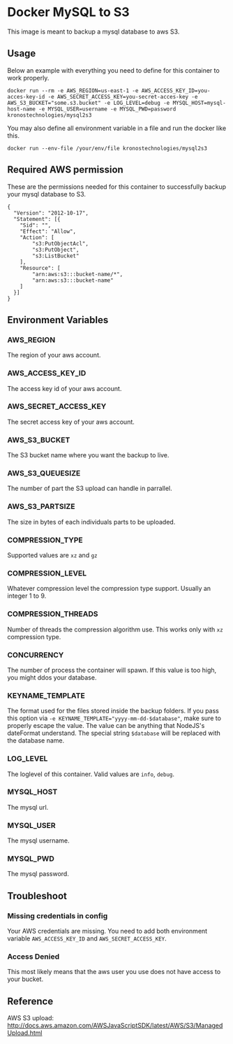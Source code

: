 # Docker MySQL to S3

This image is meant to backup a mysql database to aws S3.

## Usage

Below an example with everything you need to define for this container to work properly.
```
docker run --rm -e AWS_REGION=us-east-1 -e AWS_ACCESS_KEY_ID=you-acces-key-id -e AWS_SECRET_ACCESS_KEY=you-secret-acces-key -e AWS_S3_BUCKET="some.s3.bucket" -e LOG_LEVEL=debug -e MYSQL_HOST=mysql-host-name -e MYSQL_USER=username -e MYSQL_PWD=password kronostechnologies/mysql2s3
```

You may also define all environment variable in a file and run the docker like this.
```
docker run --env-file /your/env/file kronostechnologies/mysql2s3
```

## Required AWS permission
These are the permissions needed for this container to successfully backup your mysql database to S3.
```
{
  "Version": "2012-10-17",
  "Statement": [{
    "Sid": "",
    "Effect": "Allow",
    "Action": [
        "s3:PutObjectAcl",
        "s3:PutObject",
        "s3:ListBucket"
    ],
    "Resource": [
        "arn:aws:s3:::bucket-name/*",
        "arn:aws:s3:::bucket-name"
    ]
  }]
}
```

## Environment Variables

### AWS_REGION
The region of your aws account.

### AWS_ACCESS_KEY_ID
The access key id of your aws account.

### AWS_SECRET_ACCESS_KEY
The secret access key of your aws account.

### AWS_S3_BUCKET
The S3 bucket name where you want the backup to live.

### AWS_S3_QUEUESIZE
The number of part the S3 upload can handle in parrallel.

### AWS_S3_PARTSIZE
The size in bytes of each individuals parts to be uploaded.

### COMPRESSION_TYPE
Supported values are `xz` and `gz`

### COMPRESSION_LEVEL
Whatever compression level the compression type support. Usually an integer 1 to 9.

### COMPRESSION_THREADS
Number of threads the compression algorithm use. This works only with `xz` compression type.

### CONCURRENCY
The number of process the container will spawn. If this value is too high, you might ddos your database.

### KEYNAME_TEMPLATE
The format used for the files stored inside the backup folders.
If you pass this option via `-e KEYNAME_TEMPLATE="yyyy-mm-dd-$database"`, make sure to properly escape the value.
The value can be anything that NodeJS's dateFormat understand. The special string `$database` will be replaced with the database name.

### LOG_LEVEL
The loglevel of this container. Valid values are `info`, `debug`.

### MYSQL_HOST
The mysql url.

### MYSQL_USER
The mysql username.

### MYSQL_PWD
The mysql password.

## Troubleshoot
### Missing credentials in config
Your AWS credentials are missing. You need to add both environment variable `AWS_ACCESS_KEY_ID` and `AWS_SECRET_ACCESS_KEY`.

### Access Denied
This most likely means that the aws user you use does not have access to your bucket.

## Reference
AWS S3 upload: http://docs.aws.amazon.com/AWSJavaScriptSDK/latest/AWS/S3/ManagedUpload.html
